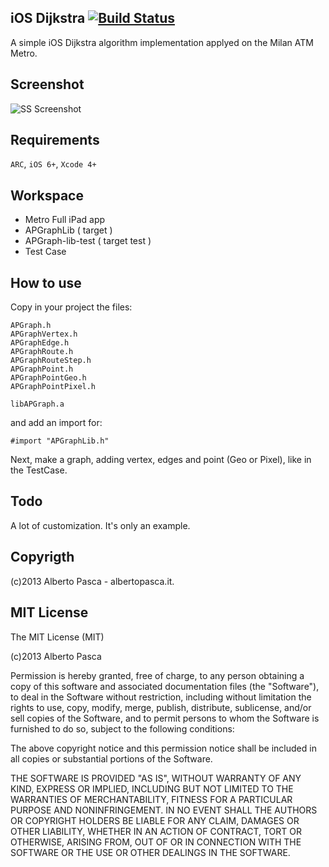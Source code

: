 iOS Dijkstra [![Build Status](https://travis-ci.org/node-app/Interpreter.png?branch=master)](https://travis-ci.org/node-app/Interpreter)
------------

A simple iOS Dijkstra algorithm implementation applyed on the Milan ATM Metro.

Screenshot
------------
![SS Screenshot](http://i.stack.imgur.com/I0ekn.png "SS")


Requirements
------------
`ARC`, `iOS 6+`, `Xcode 4+`


Workspace
------------
- Metro Full iPad app
- APGraphLib ( target )
- APGraph-lib-test ( target test )
- Test Case


How to use
------------

Copy in your project the files:

```
APGraph.h
APGraphVertex.h
APGraphEdge.h
APGraphRoute.h
APGraphRouteStep.h
APGraphPoint.h
APGraphPointGeo.h
APGraphPointPixel.h

libAPGraph.a
```

and add an import for:

`#import "APGraphLib.h"`

Next, make a graph, adding vertex, edges and point (Geo or Pixel), like in the TestCase.



Todo
------------
A lot of customization. It's only an example.


Copyrigth
------------

(c)2013 Alberto Pasca - albertopasca.it.


MIT License
------------

The MIT License (MIT)

(c)2013 Alberto Pasca

Permission is hereby granted, free of charge, to any person obtaining a copy of this software and associated documentation files (the "Software"), to deal in the Software without restriction, including without limitation the rights to use, copy, modify, merge, publish, distribute, sublicense, and/or sell copies of the Software, and to permit persons to whom the Software is furnished to do so, subject to the following conditions:

The above copyright notice and this permission notice shall be included in all copies or substantial portions of the Software.

THE SOFTWARE IS PROVIDED "AS IS", WITHOUT WARRANTY OF ANY KIND, EXPRESS OR IMPLIED, INCLUDING BUT NOT LIMITED TO THE WARRANTIES OF MERCHANTABILITY, FITNESS FOR A PARTICULAR PURPOSE AND NONINFRINGEMENT. IN NO EVENT SHALL THE AUTHORS OR COPYRIGHT HOLDERS BE LIABLE FOR ANY CLAIM, DAMAGES OR OTHER LIABILITY, WHETHER IN AN ACTION OF CONTRACT, TORT OR OTHERWISE, ARISING FROM, OUT OF OR IN CONNECTION WITH THE SOFTWARE OR THE USE OR OTHER DEALINGS IN THE SOFTWARE.

